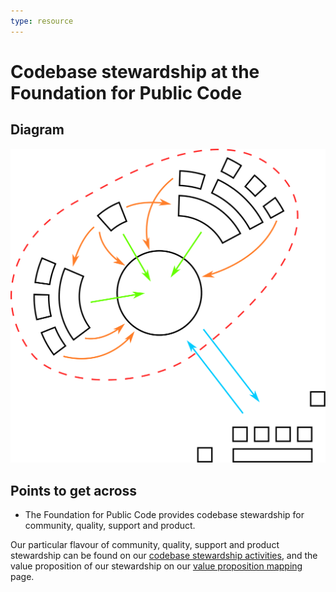 ```yaml
---
type: resource
---
```


# Codebase stewardship at the Foundation for Public Code

## Diagram

![graphical representation of a codebase with a community of actors around it, incoming contributions, interaction between the actors in the community and interaction with actors further away than the community](codebase-stewardship.svg)

## Points to get across

* The Foundation for Public Code provides codebase stewardship for community, quality, support and product.

Our particular flavour of community, quality, support and product stewardship can be found on our [codebase stewardship activities](../activities.md), and the value proposition of our stewardship on our [value proposition mapping](../../value-and-impact/index.md) page.
